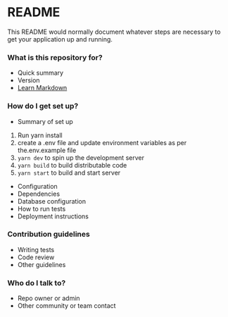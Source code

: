 # README

This README would normally document whatever steps are necessary to get your
application up and running.

### What is this repository for?

- Quick summary
- Version
- [Learn Markdown](https://bitbucket.org/tutorials/markdowndemo)

### How do I get set up?

- Summary of set up

1. Run yarn install
2. create a .env file and update environment variables as per the.env.example
   file
3. `yarn dev` to spin up the development server
4. `yarn build` to build distributable code
5. `yarn start` to build and start server

- Configuration
- Dependencies
- Database configuration
- How to run tests
- Deployment instructions

### Contribution guidelines

- Writing tests
- Code review
- Other guidelines

### Who do I talk to?

- Repo owner or admin
- Other community or team contact
